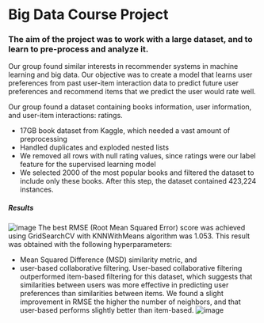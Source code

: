 # Big Data Course Project

### The aim of the project was to work with a large dataset, and to learn to pre-process and analyze it.

Our group found similar interests in recommender systems in machine learning and big data. Our objective was to create a model that learns user preferences from past user-item interaction data to predict future user preferences and recommend items that we predict the user would rate well.

Our group found a dataset containing books information, user information, and user-item interactions: ratings.
- 17GB book dataset from Kaggle, which needed a vast amount of preprocessing
- Handled duplicates and exploded nested lists
- We removed all rows with null rating values, since ratings were our label feature for the supervised learning model
- We selected 2000 of the most popular books and filtered the dataset to include only these books. After this step, the dataset contained 423,224 instances.

##### Results

![image](https://github.com/user-attachments/assets/215c6af9-b6f5-4549-b78c-e6698833e621)
The best RMSE (Root Mean Squared Error) score was achieved using GridSearchCV with KNNWithMeans algorithm was 1.053. 
This result was obtained with the following hyperparameters: 
* Mean Squared Difference (MSD) similarity metric, and
* user-based collaborative filtering.
User-based collaborative filtering outperformed item-based filtering for this dataset, which suggests that similarities between users was more effective in predicting user preferences than similarities between items.
We found a slight improvement in RMSE the higher the number of neighbors, and that user-based performs slightly better than item-based.
![image](https://github.com/user-attachments/assets/3e3eff5c-3f5f-4ab5-a3a2-1384ac8c7622)

